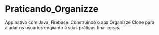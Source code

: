 # Praticando_Organizze
App nativo com Java, Firebase. Construindo o app Organizze Clone para ajudar os usuários enquanto à suas práticas financeiras.
